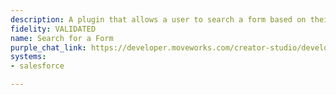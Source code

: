 ```yaml
---
description: A plugin that allows a user to search a form based on their query.
fidelity: VALIDATED
name: Search for a Form
purple_chat_link: https://developer.moveworks.com/creator-studio/developer-tools/purple-chat/?conversation=%7B%22startTimestamp%22%3A%2211%3A43+AM%22%2C%22messages%22%3A%5B%7B%22role%22%3A%22user%22%2C%22parts%22%3A%5B%7B%22richText%22%3A%22I+need+to+buy+a+new+iPhone.%22%7D%5D%7D%2C%7B%22role%22%3A%22assistant%22%2C%22parts%22%3A%5B%7B%22richText%22%3A%22Provide+a+message%22%7D%2C%7B%22reasoningSteps%22%3A%5B%7B%22richText%22%3A%22%3Cp%3E%3Cem%3EWorking+on%3A+%5C%22Fill+out+a+badge+request+form%5C%22%26nbsp%3B%3C%2Fem%3E%3C%2Fp%3E%22%2C%22status%22%3A%22success%22%7D%2C%7B%22richText%22%3A%22%3Cp%3E%3Cem%3ESearching+%3C%2Fem%3E%3Cstrong%3Eforms%3C%2Fstrong%3E%3Cem%3E+for+%5C%22order+iphone%5C%22%26nbsp%3B%3C%2Fem%3E%3C%2Fp%3E%22%2C%22status%22%3A%22success%22%7D%2C%7B%22richText%22%3A%22%3Cp%3E%3Cem%3ESearching+%3C%2Fem%3E%3Cstrong%3Eknowledge+base%3C%2Fstrong%3E%3Cem%3E+for+%5C%22request+iphone%5C%22%3C%2Fem%3E%3C%2Fp%3E%22%2C%22status%22%3A%22success%22%7D%2C%7B%22richText%22%3A%22%3Cp%3E%3Cem%3E%26nbsp%3BReading+%3C%2Fem%3E%3Cstrong%3E6%3C%2Fstrong%3E%3Cem%3E+articles%2C+%3C%2Fem%3E%3Cstrong%3E1%3C%2Fstrong%3E%3Cem%3E+file%26nbsp%3B%3C%2Fem%3E%3C%2Fp%3E%22%2C%22status%22%3A%22success%22%7D%2C%7B%22richText%22%3A%22%3Cp%3E%3Cem%3ESummarizing+based+on+%3C%2Fem%3E%3Cstrong%3E2%3C%2Fstrong%3E%3Cem%3E+top+resources%3C%2Fem%3E%3C%2Fp%3E%22%2C%22status%22%3A%22success%22%7D%5D%7D%5D%7D%2C%7B%22role%22%3A%22assistant%22%2C%22parts%22%3A%5B%7B%22richText%22%3A%22To+purchase+a+new+iPhone%2C+you+can+fill+out+one+of+the+following+forms.%22%7D%2C%7B%22richText%22%3A%22%3Cb%3EApple+iPhone+13%3C%2Fb%3E%22%7D%2C%7B%22buttons%22%3A%5B%7B%22style%22%3A%22filled%22%2C%22buttonText%22%3A%22Complete+request%22%7D%5D%7D%2C%7B%22richText%22%3A%22%3Cb%3EApple+iPhone+13+Pro%3C%2Fb%3E%22%7D%2C%7B%22buttons%22%3A%5B%7B%22style%22%3A%22outlined%22%2C%22buttonText%22%3A%22Complete+request%22%7D%5D%7D%2C%7B%22richText%22%3A%22%3Cb%3ECorporate+Mobile+Devices+-+Bulk+Orders%3C%2Fb%3E%22%7D%2C%7B%22buttons%22%3A%5B%7B%22style%22%3A%22outlined%22%2C%22buttonText%22%3A%22Complete+request%22%7D%5D%7D%5D%7D%2C%7B%22role%22%3A%22assistant%22%2C%22parts%22%3A%5B%7B%22reasoningSteps%22%3A%5B%7B%22richText%22%3A%22%3Cp%3E%3Cem%3EGot+it%2C+working+on+it...%3C%2Fem%3E%3C%2Fp%3E%22%2C%22status%22%3A%22success%22%7D%5D%7D%2C%7B%22richText%22%3A%22%3Cp%3EYour+Apple+iPhone+13+request+form+as+been+submitted%21%26nbsp%3B%3C%2Fp%3E%22%7D%5D%7D%5D%7D
systems:
- salesforce

---
```

